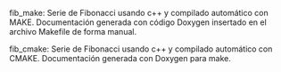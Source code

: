 fib_make: Serie de Fibonacci usando c++ y compilado automático con MAKE. Documentación generada con código Doxygen insertado en el archivo Makefile de forma manual.


fib_cmake: Serie de Fibonacci usando c++ y compilado automático con CMAKE. Documentación generada con Doxygen para make.
